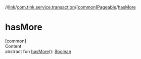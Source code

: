 //[link](../../index.md)/[com.tink.service.transaction](../index.md)/[[common]Pageable](index.md)/[hasMore](has-more.md)



# hasMore  
[common]  
Content  
abstract fun [hasMore](has-more.md)(): [Boolean](https://kotlinlang.org/api/latest/jvm/stdlib/kotlin/-boolean/index.html)  



